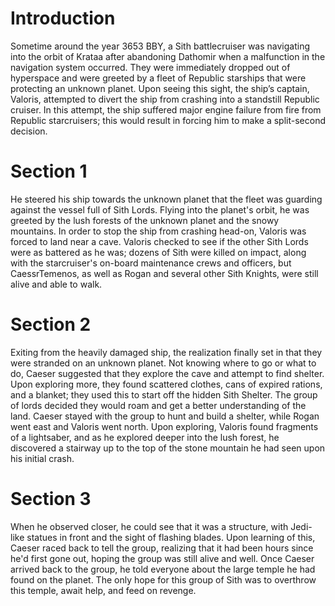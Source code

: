 # Introduction

Sometime around the year 3653 BBY, a Sith battlecruiser was navigating into the orbit of Krataa after abandoning Dathomir when a malfunction in the navigation system occurred.
They were immediately dropped out of hyperspace and were greeted by a fleet of Republic starships that were protecting an unknown planet.
Upon seeing this sight, the ship’s captain, Valoris, attempted to divert the ship from crashing into a standstill Republic cruiser.
In this attempt, the ship suffered major engine failure from fire from Republic starcruisers; this would result in forcing him to make a split-second decision.

# Section 1

He steered his ship towards the unknown planet that the fleet was guarding against the vessel full of Sith Lords.
Flying into the planet's orbit, he was greeted by the lush forests of the unknown planet and the snowy mountains.
In order to stop the ship from crashing head-on, Valoris was forced to land near a cave.
Valoris checked to see if the other Sith Lords were as battered as he was; dozens of Sith were killed on impact, along with the starcruiser's on-board maintenance crews and officers, but CaessrTemenos, as well as Rogan and several other Sith Knights, were still alive and able to walk.

# Section 2

Exiting from the heavily damaged ship, the realization finally set in that they were stranded on an unknown planet.
Not knowing where to go or what to do, Caeser suggested that they explore the cave and attempt to find shelter.
Upon exploring more, they found scattered clothes, cans of expired rations, and a blanket; they used this to start off the hidden Sith Shelter.
The group of lords decided they would roam and get a better understanding of the land.
Caeser stayed with the group to hunt and build a shelter, while Rogan went east and Valoris went north.
Upon exploring, Valoris found fragments of a lightsaber, and as he explored deeper into the lush forest, he discovered a stairway up to the top of the stone mountain he had seen upon his initial crash.

# Section 3

When he observed closer, he could see that it was a structure, with Jedi-like statues in front and the sight of flashing blades.
Upon learning of this, Caeser raced back to tell the group, realizing that it had been hours since he'd first gone out, hoping the group was still alive and well.
Once Caeser arrived back to the group, he told everyone about the large temple he had found on the planet.
The only hope for this group of Sith was to overthrow this temple, await help, and feed on revenge.
